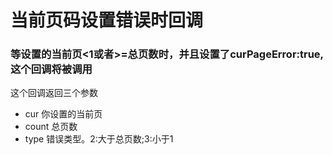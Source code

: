 # 当前页码设置错误时回调

### 等设置的当前页<1或者>=总页数时，并且设置了curPageError:true,这个回调将被调用

这个回调返回三个参数

- cur	你设置的当前页
- count	总页数
- type	错误类型。2:大于总页数;3:小于1